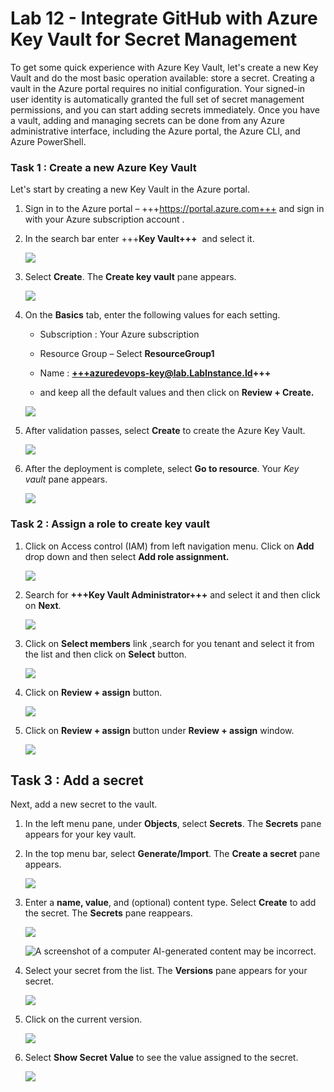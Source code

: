 # Lab 12 - Integrate GitHub with Azure Key Vault for Secret Management

To get some quick experience with Azure Key Vault, let's create a new
Key Vault and do the most basic operation available: store a secret.
Creating a vault in the Azure portal requires no initial configuration.
Your signed-in user identity is automatically granted the full set of
secret management permissions, and you can start adding secrets
immediately. Once you have a vault, adding and managing secrets can be
done from any Azure administrative interface, including the Azure
portal, the Azure CLI, and Azure PowerShell.

### Task 1 : Create a new Azure Key Vault

Let's start by creating a new Key Vault in the Azure portal.

1.  Sign in to the Azure portal – +++https://portal.azure.com+++ and
    sign in with your Azure subscription account .

2.  In the search bar enter +++**Key Vault+++**  and select it.

    ![](./media/image1.png)

3.  Select **Create**. The **Create key vault** pane appears.

    ![](./media/image2.png)

4.  On the **Basics** tab, enter the following values for each setting.

    - Subscription : Your Azure subscription

    - Resource Group – Select **ResourceGroup1**

    - Name : **+++azuredevops-key@lab.LabInstance.Id+++**

    - and keep all the default values and then click on **Review +
      Create.**

    ![](./media/image3.png)

5.  After validation passes, select **Create** to create the Azure Key
    Vault.

    ![](./media/image4.png)

6.  After the deployment is complete, select **Go to resource**.
    Your *Key vault* pane appears.

    ![](./media/image5.png)

### Task 2 : Assign a role to create key vault

1.  Click on Access control (IAM) from left navigation menu. Click on
    **Add** drop down and then select **Add role assignment.**

    ![](./media/image6.png)

2.  Search for **+++Key Vault Administrator+++** and select it and then
    click on **Next**.

    ![](./media/image7.png)

3.  Click on **Select members** link ,search for you tenant and select
    it from the list and then click on **Select** button.

    ![](./media/image8.png)

4.  Click on **Review + assign** button.

    ![](./media/image9.png)

5.  Click on **Review + assign** button under **Review + assign**
    window.

    ![](./media/image10.png)

## Task 3 : Add a secret

Next, add a new secret to the vault.

1.  In the left menu pane, under **Objects**, select **Secrets**.
    The **Secrets** pane appears for your key vault.

2.  In the top menu bar, select **Generate/Import**. The **Create a
    secret** pane appears.

    ![](./media/image11.png)

3.  Enter a **name, value**, and (optional) content type.
    Select **Create** to add the secret. The **Secrets** pane reappears.

    ![](./media/image12.png)

    ![A screenshot of a computer AI-generated content may be incorrect.](./media/image13.png)

4.  Select your secret from the list. The **Versions** pane appears for
    your secret.

    ![](./media/image14.png)

5.  Click on the current version.

    ![](./media/image15.png)

6.  Select **Show Secret Value** to see the value assigned to the
    secret.

    ![](./media/image16.png)



